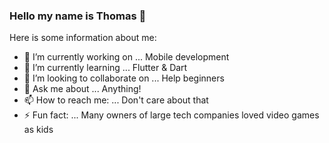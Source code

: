### Hello my name is Thomas 👋


Here is some information about me:

- 🔭 I’m currently working on ... Mobile development
- 🌱 I’m currently learning ... Flutter & Dart
- 👯 I’m looking to collaborate on ... Help beginners 
- 💬 Ask me about ... Anything!
- 📫 How to reach me: ... Don't care about that
- ⚡ Fun fact: ... Many owners of large tech companies loved video games as kids
